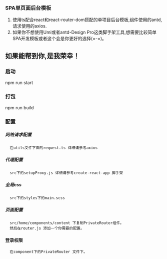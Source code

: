 ### SPA单页面后台模板
1. 使用ts配合react和react-router-dom搭配的单项目后台模板,组件使用的antd,请求使用的axios.
1. 如果你不想使用Umi或者antd-Design Pro这类脚手架工具,想需要比较简单SPA开发模板或者这个会是你更好的选择(=-=)。
 ## 如果能帮到你,是我荣幸！
### 启动
npm run start

### 打包
npm run build

### 配置
##### 网络请求配置
      在utils文件下面的request.ts 详细请参考axios
 ##### 代理配置 
      src下的setupProxy.js 详细请参考create-react-app 脚手架
  ##### 全局css 
      src下的styles下的main.scss
##### 页面配置
      src/home/components/content 下复制PrivateRouter组件。
      然后在router.js 添加一个你需要的配置。
#### 登录权限
      在component下的PrivateRouter 文件下。
